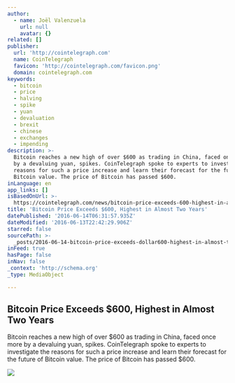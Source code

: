 ```yaml
---
author:
  - name: Joël Valenzuela
    url: null
    avatar: {}
related: []
publisher:
  url: 'http://cointelegraph.com'
  name: CoinTelegraph
  favicon: 'http://cointelegraph.com/favicon.png'
  domain: cointelegraph.com
keywords:
  - bitcoin
  - price
  - halving
  - spike
  - yuan
  - devaluation
  - brexit
  - chinese
  - exchanges
  - impending
description: >-
  Bitcoin reaches a new high of over $600 as trading in China, faced once more
  by a devaluing yuan, spikes. CoinTelegraph spoke to experts to investigate the
  reasons for such a price increase and learn their forecast for the future of
  Bitcoin value. The price of Bitcoin has passed $600.
inLanguage: en
app_links: []
isBasedOnUrl: >-
  https://cointelegraph.com/news/bitcoin-price-exceeds-600-highest-in-almost-two-years
title: 'Bitcoin Price Exceeds $600, Highest in Almost Two Years'
datePublished: '2016-06-14T06:31:57.935Z'
dateModified: '2016-06-13T22:42:29.906Z'
starred: false
sourcePath: >-
  _posts/2016-06-14-bitcoin-price-exceeds-dollar600-highest-in-almost-two-years.md
inFeed: true
hasPage: false
inNav: false
_context: 'http://schema.org'
_type: MediaObject

---
```

<article style=""><h1>Bitcoin Price Exceeds $600, Highest in Almost Two Years</h1><p>Bitcoin reaches a new high of over $600 as trading in China, faced once more by a devaluing yuan, spikes. CoinTelegraph spoke to experts to investigate the reasons for such a price increase and learn their forecast for the future of Bitcoin value. The price of Bitcoin has passed $600.</p><img src="http://cointelegraph.com/images/725_aHR0cDovL2NvaW50ZWxlZ3JhcGguY29tL3N0b3JhZ2UvdXBsb2Fkcy92aWV3LzRjY2M2OWNiNGQ5ZjEyOTdlZjk4NGMyZTUwZjE2ZmFhLmpwZw==.jpg" /></article>